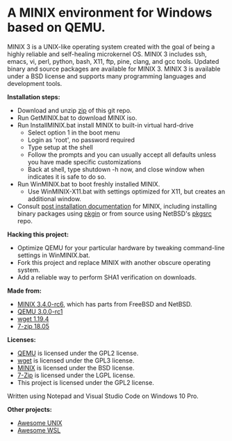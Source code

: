 # A MINIX environment for Windows based on QEMU.

MINIX 3 is a UNIX-like operating system created with the goal of being a highly reliable and self-healing microkernel OS. MINIX 3 includes ssh, emacs, vi, perl, python, bash, X11, ftp, pine, clang, and gcc tools. Updated binary and source packages are available for MINIX 3. MINIX 3 is available under a BSD license and supports many programming languages and development tools.

**Installation steps:**
* Download and unzip [zip](https://github.com/sirredbeard/WinMinix/archive/master.zip) of this git repo.
* Run GetMINIX.bat to download MINIX iso.
* Run InstallMINIX.bat install MINIX to built-in virtual hard-drive
    * Select option 1 in the boot menu
    * Login as 'root', no password required
    * Type setup at the shell
    * Follow the prompts and you can usually accept all defaults unless you have made specific customizations
    * Back at shell, type shutdown -h now, and close window when indicates it is safe to do so.
* Run WinMINIX.bat to boot freshly installed MINIX.
    * Use WinMINIX-X11.bat with settings optimized for X11, but creates an additional window.
* Consult [post installation documentation](https://wiki.minix3.org/doku.php?id=usersguide:postinstallation) for MINIX, including installing binary packages using [pkgin](https://wiki.minix3.org/doku.php?id=usersguide:installingbinarypackages) or from source using NetBSD's [pkgsrc](https://wiki.minix3.org/doku.php?id=usersguide:installingsourcepackages) repo.

**Hacking this project:**
* Optimize QEMU for your particular hardware by tweaking command-line settings in WinMINIX.bat.
* Fork this project and replace MINIX with another obscure operating system.
* Add a reliable way to perform SHA1 verification on downloads.

**Made from:**
* [MINIX 3.4.0-rc6](http://download.minix3.org/iso/snapshot/), which has parts from FreeBSD and NetBSD.
* [QEMU 3.0.0-rc1](https://qemu.weilnetz.de/w64/)
* [wget 1.19.4](https://eternallybored.org/misc/wget/)
* [7-zip 18.05](https://www.7-zip.org/)

**Licenses:**
* [QEMU](https://wiki.qemu.org/License) is licensed under the GPL2 license.
* [wget](https://www.gnu.org/software/wget/) is licensed under the GPL3 license.
* [MINIX](https://github.com/minix3/minix/blob/master/LICENSE) is licensed under the BSD license.
* [7-Zip](https://www.7-zip.org/faq.html) is licensed under the LGPL license.
* This project is licensed under the GPL2 license.

Written using Notepad and Visual Studio Code on Windows 10 Pro.

**Other projects:**
* [Awesome UNIX](https://github.com/sirredbeard/Awesome-UNIX)
* [Awesome WSL](https://github.com/sirredbeard/Awesome-WSL)